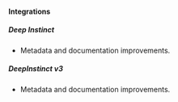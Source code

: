 
#### Integrations

##### Deep Instinct

- Metadata and documentation improvements.
##### DeepInstinct v3

- Metadata and documentation improvements.
